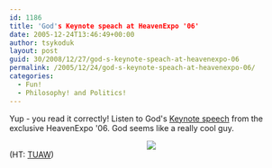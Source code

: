 ```yaml
---
id: 1186
title: 'God's Keynote speach at HeavenExpo '06'
date: 2005-12-24T13:46:49+00:00
author: tsykoduk
layout: post
guid: 30/2008/12/27/god-s-keynote-speach-at-heavenexpo-06
permalink: /2005/12/24/god-s-keynote-speach-at-heavenexpo-06/
categories:
  - Fun!
  - Philosophy! and Politics!
---
```

<p>Yup - you read it correctly! Listen to God's <a href="http://media27b.libsyn.com/podcasts/dailybreakfast/godskeynote.mp3">Keynote speech</a> from the exclusive HeavenExpo '06. God seems like a really cool guy.</p>


<center><a href="http://media27b.libsyn.com/podcasts/dailybreakfast/godskeynote.mp3"><img src="http://www.tuaw.com/media/2005/12/godkeynote.jpg" /></a></center>(HT: <a href="http://www.tuaw.com/2005/12/24/gods-keynote-address/"><span class="caps">TUAW</span></a>)
